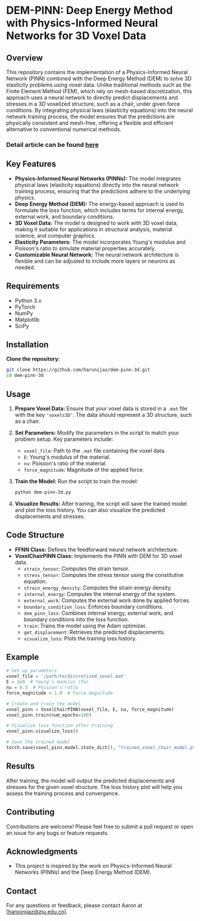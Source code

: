 # DEM-PINN: Deep Energy Method with Physics-Informed Neural Networks for 3D Voxel Data

## Overview

This repository contains the implementation of a Physics-Informed Neural Network (PINN) combined with the Deep Energy Method (DEM) to solve 3D elasticity problems using voxel data. Unlike traditional methods such as the Finite Element Method (FEM), which rely on mesh-based discretization, this approach uses a neural network to directly predict displacements and stresses in a 3D voxelized structure, such as a chair, under given force conditions. By integrating physical laws (elasticity equations) into the neural network training process, the model ensures that the predictions are physically consistent and mesh-free, offering a flexible and efficient alternative to conventional numerical methods.

### Detail article can be found [here](https://medium.com/@harunijaz/solving-3d-elasticity-problems-with-physics-informed-neural-networks-pinns-a-mesh-free-8685a1acd8d8)

## Key Features

- **Physics-Informed Neural Networks (PINNs):** The model integrates physical laws (elasticity equations) directly into the neural network training process, ensuring that the predictions adhere to the underlying physics.
- **Deep Energy Method (DEM):** The energy-based approach is used to formulate the loss function, which includes terms for internal energy, external work, and boundary conditions.
- **3D Voxel Data:** The model is designed to work with 3D voxel data, making it suitable for applications in structural analysis, material science, and computer graphics.
- **Elasticity Parameters:** The model incorporates Young's modulus and Poisson's ratio to simulate material properties accurately.
- **Customizable Neural Network:** The neural network architecture is flexible and can be adjusted to include more layers or neurons as needed.

## Requirements

- Python 3.x
- PyTorch
- NumPy
- Matplotlib
- SciPy

## Installation

**Clone the repository:**
   ```bash
   git clone https://github.com/harunijaz/dem-pinn-3d.git
   cd dem-pinn-3d
   ```

## Usage

1. **Prepare Voxel Data:**
   Ensure that your voxel data is stored in a `.mat` file with the key `'voxels3D'`. The data should represent a 3D structure, such as a chair.

2. **Set Parameters:**
   Modify the parameters in the script to match your problem setup. Key parameters include:
   - `voxel_file`: Path to the `.mat` file containing the voxel data.
   - `E`: Young's modulus of the material.
   - `nu`: Poisson's ratio of the material.
   - `force_magnitude`: Magnitude of the applied force.

3. **Train the Model:**
   Run the script to train the model:
   ```bash
   python dem-pinn-3d.py
   ```

4. **Visualize Results:**
   After training, the script will save the trained model and plot the loss history. You can also visualize the predicted displacements and stresses.

## Code Structure

- **FFNN Class:** Defines the feedforward neural network architecture.
- **VoxelChairPINN Class:** Implements the PINN with DEM for 3D voxel data.
  - `strain_tensor`: Computes the strain tensor.
  - `stress_tensor`: Computes the stress tensor using the constitutive equation.
  - `strain_energy_density`: Computes the strain energy density.
  - `internal_energy`: Computes the internal energy of the system.
  - `external_work`: Computes the external work done by applied forces.
  - `boundary_condition_loss`: Enforces boundary conditions.
  - `dem_pinn_loss`: Combines internal energy, external work, and boundary conditions into the loss function.
  - `train`: Trains the model using the Adam optimizer.
  - `get_displacement`: Retrieves the predicted displacements.
  - `visualize_loss`: Plots the training loss history.

## Example

```python
# Set up parameters
voxel_file = '/path/to/discretized_voxel.mat'
E = 1e9  # Young's modulus (Pa)
nu = 0.3  # Poisson's ratio
force_magnitude = 1.0  # Force magnitude

# Create and train the model
voxel_pinn = VoxelChairPINN(voxel_file, E, nu, force_magnitude)
voxel_pinn.train(num_epochs=100)

# Visualize loss function after training
voxel_pinn.visualize_loss()

# Save the trained model
torch.save(voxel_pinn.model.state_dict(), "trained_voxel_chair_model.pth")
```

## Results

After training, the model will output the predicted displacements and stresses for the given voxel structure. The loss history plot will help you assess the training process and convergence.

## Contributing

Contributions are welcome! Please feel free to submit a pull request or open an issue for any bugs or feature requests.

## Acknowledgments

- This project is inspired by the work on Physics-Informed Neural Networks (PINNs) and the Deep Energy Method (DEM).

## Contact

For any questions or feedback, please contact Aaron at [haroonijaz@zju.edu.cn].
